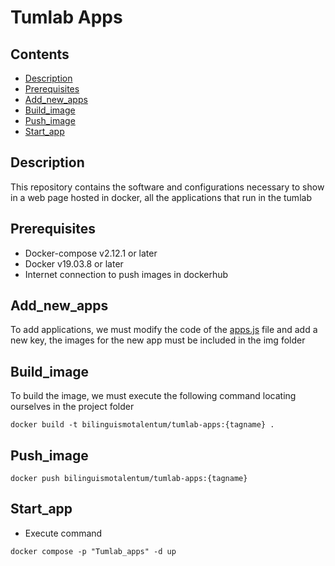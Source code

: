 # Tumlab Apps

## Contents
  * [Description](#Description)
  * [Prerequisites](#Prerequisites)
  * [Add_new_apps](#Add_new_apps)
  * [Build_image](#Build_image)
  * [Push_image](#Push_image)
  * [Start_app](#Start_app)

## Description
This repository contains the software and configurations necessary to show in a web page hosted in docker, all the applications that run in the tumlab

## Prerequisites
-   Docker-compose v2.12.1 or later
-   Docker v19.03.8 or later
-   Internet connection to push images in dockerhub

## Add_new_apps

To add applications, we must modify the code of the [apps.js](#apps.js) file and add a new key, the images for the new app must be included in the img folder

## Build_image
To build the image, we must execute the following command locating ourselves in the project folder

```
docker build -t bilinguismotalentum/tumlab-apps:{tagname} .
```

## Push_image

```
docker push bilinguismotalentum/tumlab-apps:{tagname}
```

## Start_app
-   Execute command
```
docker compose -p "Tumlab_apps" -d up
```
